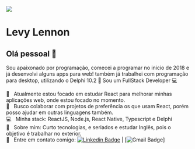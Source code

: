 <img width="auto" src="https://github.com/tgmarinho/tgmarinho/blob/master/banner.png">


# Levy Lennon

## Olá pessoal 👋
Sou apaixonado por programação, comecei a programar no inicio de 2018 e já desenvolvi alguns apps para web! também já trabalhei com programação para desktop, utilizando o Delphi 10.2 :older_man:
Sou um FullStack Developer :computer:

 :notebook:  &nbsp; Atualmente estou focado em estudar React para melhorar minhas aplicações web, onde estou focado no momento.
 <br/> :purple_heart: &nbsp; Busco colaborar com projetos de preferência os que usam React, porém posso ajudar em outras linguagens também.
 <br/> :computer: &nbsp; Minha stack: ReactJS, Node.js, React Native, Typescript e Delphi
 <br/> 💬  &nbsp; Sobre mim: Curto tecnologias, e seriados e estudar Inglês, pois o objetivo é trabalhar no exterior.
 <br/> :email: &nbsp; Entre em contato comigo: 
 [![Linkedin Badge](https://img.shields.io/badge/-LevyLennon-blue?style=flat-square&logo=Linkedin&logoColor=white&link=https://www.linkedin.com/in/levy-lennon-8b6950151/)](https://www.linkedin.com/in/levy-lennon-8b6950151/) | [![Gmail Badge](https://img.shields.io/badge/-levy.lennon@outlook.com-c14438?style=flat-square&logo=Gmail&logoColor=white&link=mailto:levy.lennon@outlook.com)]

